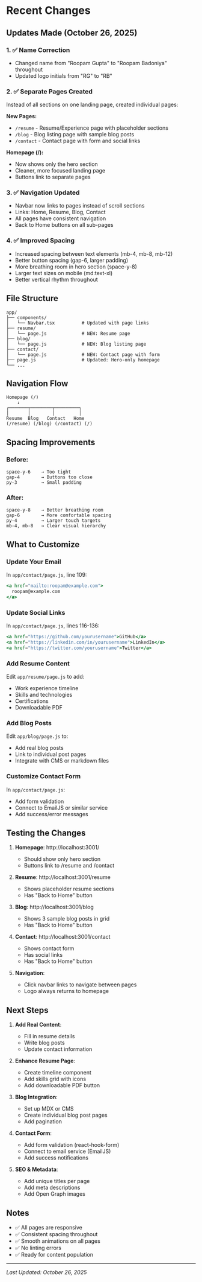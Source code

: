 # Recent Changes

## Updates Made (October 26, 2025)

### 1. ✅ Name Correction
- Changed name from "Roopam Gupta" to "Roopam Badoniya" throughout
- Updated logo initials from "RG" to "RB"

### 2. ✅ Separate Pages Created
Instead of all sections on one landing page, created individual pages:

**New Pages:**
- `/resume` - Resume/Experience page with placeholder sections
- `/blog` - Blog listing page with sample blog posts
- `/contact` - Contact page with form and social links

**Homepage (/):**
- Now shows only the hero section
- Cleaner, more focused landing page
- Buttons link to separate pages

### 3. ✅ Navigation Updated
- Navbar now links to pages instead of scroll sections
- Links: Home, Resume, Blog, Contact
- All pages have consistent navigation
- Back to Home buttons on all sub-pages

### 4. ✅ Improved Spacing
- Increased spacing between text elements (mb-4, mb-8, mb-12)
- Better button spacing (gap-6, larger padding)
- More breathing room in hero section (space-y-8)
- Larger text sizes on mobile (md:text-xl)
- Better vertical rhythm throughout

## File Structure

```
app/
├── components/
│   └── Navbar.tsx          # Updated with page links
├── resume/
│   └── page.js             # NEW: Resume page
├── blog/
│   └── page.js             # NEW: Blog listing page  
├── contact/
│   └── page.js             # NEW: Contact page with form
├── page.js                 # Updated: Hero-only homepage
└── ...
```

## Navigation Flow

```
Homepage (/)
    ↓
┌───────┬────────┬─────────┐
│       │        │         │
Resume  Blog   Contact   Home
(/resume) (/blog) (/contact) (/)
```

## Spacing Improvements

### Before:
```
space-y-6    → Too tight
gap-4        → Buttons too close
py-3         → Small padding
```

### After:
```
space-y-8    → Better breathing room
gap-6        → More comfortable spacing
py-4         → Larger touch targets
mb-4, mb-8   → Clear visual hierarchy
```

## What to Customize

### Update Your Email
In `app/contact/page.js`, line 109:
```jsx
<a href="mailto:roopam@example.com">
  roopam@example.com
</a>
```

### Update Social Links
In `app/contact/page.js`, lines 116-136:
```jsx
<a href="https://github.com/yourusername">GitHub</a>
<a href="https://linkedin.com/in/yourusername">LinkedIn</a>
<a href="https://twitter.com/yourusername">Twitter</a>
```

### Add Resume Content
Edit `app/resume/page.js` to add:
- Work experience timeline
- Skills and technologies
- Certifications
- Downloadable PDF

### Add Blog Posts
Edit `app/blog/page.js` to:
- Add real blog posts
- Link to individual post pages
- Integrate with CMS or markdown files

### Customize Contact Form
In `app/contact/page.js`:
- Add form validation
- Connect to EmailJS or similar service
- Add success/error messages

## Testing the Changes

1. **Homepage**: http://localhost:3001/
   - Should show only hero section
   - Buttons link to /resume and /contact

2. **Resume**: http://localhost:3001/resume
   - Shows placeholder resume sections
   - Has "Back to Home" button

3. **Blog**: http://localhost:3001/blog
   - Shows 3 sample blog posts in grid
   - Has "Back to Home" button

4. **Contact**: http://localhost:3001/contact
   - Shows contact form
   - Has social links
   - Has "Back to Home" button

5. **Navigation**: 
   - Click navbar links to navigate between pages
   - Logo always returns to homepage

## Next Steps

1. **Add Real Content**:
   - Fill in resume details
   - Write blog posts
   - Update contact information

2. **Enhance Resume Page**:
   - Create timeline component
   - Add skills grid with icons
   - Add downloadable PDF button

3. **Blog Integration**:
   - Set up MDX or CMS
   - Create individual blog post pages
   - Add pagination

4. **Contact Form**:
   - Add form validation (react-hook-form)
   - Connect to email service (EmailJS)
   - Add success notifications

5. **SEO & Metadata**:
   - Add unique titles per page
   - Add meta descriptions
   - Add Open Graph images

## Notes

- ✅ All pages are responsive
- ✅ Consistent spacing throughout
- ✅ Smooth animations on all pages
- ✅ No linting errors
- ✅ Ready for content population

---

*Last Updated: October 26, 2025*


